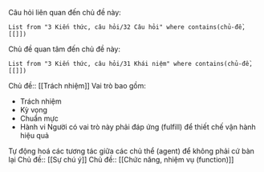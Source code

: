 Câu hỏi liên quan đến chủ đề này:
```dataview
List from "3 Kiến thức, câu hỏi/32 Câu hỏi" where contains(chủ-đề,[[]]) 
```

Chủ đề quan tâm đến chủ đề này:
```dataview
List from "3 Kiến thức, câu hỏi/31 Khái niệm" where contains(chủ-đề,[[]]) 
```
Chủ đề:: [[Trách nhiệm]]
Vai trò bao gồm:
- Trách nhiệm
- Kỳ vọng
- Chuẩn mực
- Hành vi
Người có vai trò này phải đáp ứng (fulfill) để thiết chế vận hành hiệu quả

Tự động hoá các tương tác giữa các chủ thể (agent) để không phải cứ bàn lại 
Chủ đề:: [[Sự chú ý]]
Chủ đề:: [[Chức năng, nhiệm vụ (function)]]